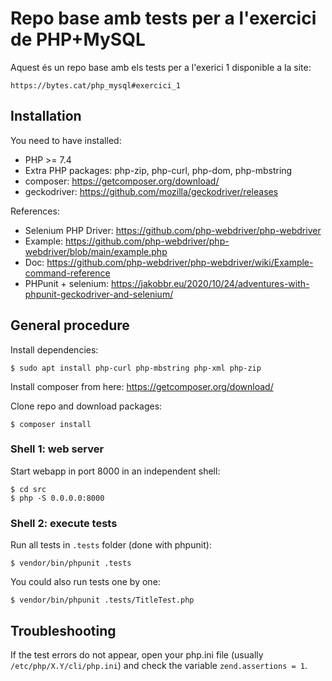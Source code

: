 # Repo base amb tests per a l'exercici de PHP+MySQL

Aquest és un repo base amb els tests per a l'exerici 1 disponible a la site:

    https://bytes.cat/php_mysql#exercici_1

## Installation

You need to have installed:
  * PHP >= 7.4
  * Extra PHP packages: php-zip, php-curl, php-dom, php-mbstring
  * composer: https://getcomposer.org/download/
  * geckodriver: https://github.com/mozilla/geckodriver/releases

References:
  * Selenium PHP Driver: https://github.com/php-webdriver/php-webdriver
  * Example: https://github.com/php-webdriver/php-webdriver/blob/main/example.php
  * Doc: https://github.com/php-webdriver/php-webdriver/wiki/Example-command-reference
  * PHPunit + selenium: https://jakobbr.eu/2020/10/24/adventures-with-phpunit-geckodriver-and-selenium/


## General procedure

Install dependencies:

    $ sudo apt install php-curl php-mbstring php-xml php-zip

Install composer from here: https://getcomposer.org/download/

Clone repo and download packages:

    $ composer install

### Shell 1: web server
Start webapp in port 8000 in an independent shell:

    $ cd src
    $ php -S 0.0.0.0:8000

### Shell 2: execute tests
Run all tests in ``.tests`` folder (done with phpunit):

    $ vendor/bin/phpunit .tests

You could also run tests one by one:

    $ vendor/bin/phpunit .tests/TitleTest.php

## Troubleshooting

If the test errors do not appear, open your php.ini file (usually ``/etc/php/X.Y/cli/php.ini``) and check the variable ``zend.assertions = 1``.

